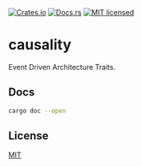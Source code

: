 [![Crates.io](https://img.shields.io/crates/v/causality.svg)](https://crates.io/crates/causality)
[![Docs.rs]( https://docs.rs/causality/badge.svg)](https://docs.rs/crate/causality)
[![MIT licensed](https://img.shields.io/badge/license-MIT-blue.svg)](https://github.com/gregl83/causality/blob/master/LICENSE)
# causality

Event Driven Architecture Traits.

## Docs

```bash
cargo doc --open
```

## License

[MIT](LICENSE)
